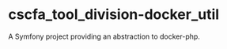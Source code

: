 cscfa\_tool\_division-docker\_util
===============================

A Symfony project providing an abstraction to docker-php.
